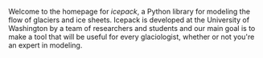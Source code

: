 <!--
.. title: Home
.. slug: index
.. date: 2020-09-05 15:58:59 UTC-07:00
.. tags:
.. category:
.. link:
.. description:
.. type: text
-->

Welcome to the homepage for *icepack*, a Python library for modeling the flow of glaciers and ice sheets.
Icepack is developed at the University of Washington by a team of researchers and students and our main goal is to make a tool that will be useful for every glaciologist, whether or not you're an expert in modeling.
